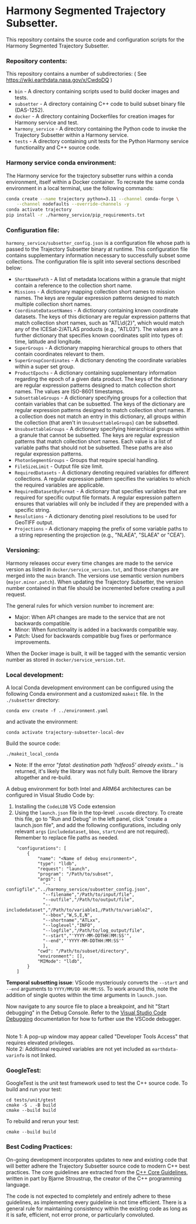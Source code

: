 # Harmony Segmented Trajectory Subsetter.

This repository contains the source code and configuration scripts for the
Harmony Segmented Trajectory Subsetter.

### Repository contents:

This repository contains a number of subdirectories:
( See https://wiki.earthdata.nasa.gov/x/CwdoDQ )

* `bin` - A directory containing scripts used to build docker images and tests.
* `subsetter` - A directory containing  C++ code to build subset binary file (DAS-1252).
* `docker` - A directory containing Dockerfiles for creation images for Harmony service and test.
* `harmony_service` - A directory containing the Python code to invoke the
  Trajectory Subsetter within a Harmony service.
* `tests` - A directory containing unit tests for the Python Harmony service functionality and C++ source code.

### Harmony service conda environment:

The Harmony service for the trajectory subsetter runs within a conda
environment, itself within a Docker container. To recreate the same conda
environment in a local terminal, use the following commands:

```bash
conda create --name trajectory python=3.11 --channel conda-forge \
    --channel nodefaults --override-channels -y
conda activate trajectory
pip install -r ./harmony_service/pip_requirements.txt
```

### Configuration file:

`harmony_service/subsetter_config.json` is a configuration file whose path is
passed to the Trajectory Subsetter binary at runtime. This configuration file
contains supplementary information necessary to successfully subset some
collections. The configuration file is split into several sections described
below:

* `ShortNamePath` - A list of metadata locations within a granule that might
  contain a reference to the collection short name.
* `Missions` - A dictionary mapping collection short names to mission names.
  The keys are regular expression patterns designed to match multiple
  collection short names.
* `CoordinateDatasetNames` - A dictionary containing known coordinate datasets.
  The keys of this dictionary are regular expression patterns that match
  collection short names, such as "ATL\d{2}", which would match any of the
  ICESat-2/ATLAS products (e.g., "ATL03"). The values are a further dictionary
  that specifies known coordinates split into types of: time, latitude and
  longitude.
* `SuperGroups` - A dictionary mapping hierarchical groups to others that
  contain coordinates relevant to them.
* `SuperGroupCoordinates` - A dictionary denoting the coordinate variables
  within a super set group.
* `ProductEpochs` - A dictionary containing supplementary information regarding
  the epoch of a given data product. The keys of the dictionary are regular
  expression patterns designed to match collection short names. The values are
  ISO-8601 timestamps.
* `SubsettableGroups` - A dictionary specifying groups for a collection that
  contain variables that can be subsetted. The keys of the dictionary are
  regular expression patterns designed to match collection short names. If
  a collection does not match an entry in this dictionary, all groups within
  the collection (that aren't in `UnsubsettableGroups`) can be subsetted.
* `UnsubsettableGroups` - A dictionary specifying hierarchical groups within a
  granule that cannot be subsetted. The keys are regular expression patterns
  that match collection short names. Each value is a list of variable paths
  that should not be subsetted. These paths are also regular expression
  patterns.
* `PhotonSegmentGroups` - Groups that require special handling.
* `FileSizeLimit` - Output file size limit.
* `RequiredDatasets` - A dictionary denoting required variables for different
  collections. A regular expression pattern specifies the variables to which
  the required variables are applicable.
* `RequiredDatasetByFormat` - A dictionary that specifies variables that are
  required for specific output file formats. A regular expression pattern
  ensures that variables will only be included if they are prepended with a
  specific string.
* `Resolutions` - A dictionary denoting pixel resolutions to be used for
  GeoTIFF output.
* `Projections` - A dictionary mapping the prefix of some variable paths to a
  string representing the projection (e.g., "NLAEA", "SLAEA" or "CEA").

### Versioning:

Harmony releases occur every time changes are made to the service version as
listed in `docker/service_version.txt`, and those changes are merged into the
`main` branch. The versions use semantic version numbers (`major.minor.patch`).
When updating the Trajectory Subsetter, the version number contained in that
file should be incremented before creating a pull request.

The general rules for which version number to increment are:

* Major: When API changes are made to the service that are not backwards
  compatible.
* Minor: When functionality is added in a backwards compatible way.
* Patch: Used for backwards compatible bug fixes or performance improvements.

When the Docker image is built, it will be tagged with the semantic version
number as stored in `docker/service_version.txt`.

### Local development:

A local Conda development environment can be configured using the following Conda environment and a customized `makeit` file. In the `./subsetter` directory:
```
conda env create -f ../environment.yaml
```
and activate the environment:
```
conda activate trajectory-subsetter-local-dev
```

Build the source code:
```
./makeit_local_conda
```

 * Note: If the error "_fatal: destination path 'hdfeos5' already exists..._" is returned, it's likely the library was not fully built. Remove the library altogether and re-build.

A debug environment for both Intel and ARM64 architectures can be
configured in Visual Studio Code by:
1. Installing the `CodeLLDB` VS Code
extension
2. Using the `launch.json` file in the top-level `.vscode`
directory. To create this file, go to "Run and Debug" in the left panel,
click "create a launch.json file", and add the following configurations,
including only relevant `args` (`includedataset`, `bbox`, `start/end` are
not required). Remember to replace file paths as needed.
```
    "configurations": [
        {
            "name": "<Name of debug environment>",
            "type": "lldb",
            "request": "launch",
            "program": "/Path/to/subset",
            "args": [
              "--configfile","../harmony_service/subsetter_config.json",
              "--filename","/Path/to/input/file",
              "--outfile","/Path/to/output/file",
              "--includedataset","/Path/to/variable1,/Path/to/variable2",
              "--bbox","W,S,E,N",
              "--shortname","ATLxx",
              "--loglevel","INFO",
              "--logfile","/Path/to/log_output/file",
              "--start","'YYYY-MM-DDTHH:MM:SS'",
              "--end","'YYYY-MM-DDTHH:MM:SS'"
              ],
            "cwd": "/Path/to/subset/directory",
            "environment": [],
            "MIMode": "lldb",
        }
    ]
```
**Temporal subsetting issue**: VScode mysteriously converts the `--start` and
`--end` arguments to `YYYY/MM/DD HH:MM:SS`. To work around this, note the
addition of single quotes within the time arguments in `launch.json`.

Now navigate to any source file to place a breakpoint, and hit "Start debugging"
in the Debug Console. Refer to the [Visual Studio Code Debugging](https://code.visualstudio.com/docs/editor/debugging)
documentation for how to further use the VSCode debugger. <br><br>

Note 1: A pop-up window may appear called "Developer Tools Access" that
requires elevated privileges.<br>
Note 2: Additional required variables are not yet included as `earthdata-varinfo`
is not linked.

### GoogleTest:

GoogleTest is the unit test framework used to test the C++ source code. To build and run your test:

```
cd tests/unit/gtest
cmake -S . -B build
cmake --build build
```

To rebuild and rerun your test:
```
cmake --build build
```

### Best Coding Practices:

On-going development incorporates updates to new and existing code that will better adhere the Trajectory Subsetter source code to modern C++ best practices. The core guidelines are extracted from the [C++ Core Guidelines](https://isocpp.github.io/CppCoreGuidelines/CppCoreGuidelines#c-core-guidelines), written in part by Bjarne Stroustrup, the creator of the C++ programming language.

The code is not expected to completely and entirely adhere to these guidelines, as implementing every guideline is not time efficient. There is a general rule for maintaining consistency within the existing code as long as it is safe, efficient, not error prone, or particularly convoluted.
